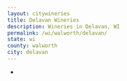 ```yaml
---
layout: citywineries
title: Delavan Wineries
description: Wineries in Delavan, WI
permalink: /wi/walworth/delavan/
state: wi
county: walworth
city: delavan
---
```

-
